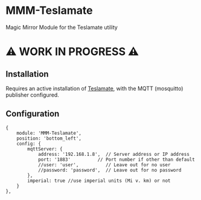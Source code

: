# MMM-Teslamate
Magic Mirror Module for the Teslamate utility

# :warning: WORK IN PROGRESS :warning:

## Installation

Requires an active installation of [Teslamate](https://github.com/adriankumpf/teslamate), with the MQTT (mosquitto) publisher configured.


## Configuration

```
{
    module: 'MMM-Teslamate',
    position: 'bottom_left',
    config: {
        mqttServer: {
            address: '192.168.1.8',  // Server address or IP address
            port: '1883'          // Port number if other than default
            //user: 'user',          // Leave out for no user
            //password: 'password',  // Leave out for no password
        },
        imperial: true //use imperial units (Mi v. km) or not
    }
},
```